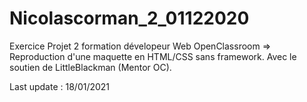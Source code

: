 # Nicolascorman_2_01122020

Exercice Projet 2 formation dévelopeur Web 
OpenClassroom => 
Reproduction d'une maquette en HTML/CSS sans framework.
Avec le soutien de LittleBlackman (Mentor OC).

Last update : 18/01/2021